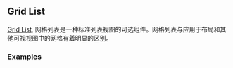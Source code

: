 ## Grid List

[Grid List](https://material.google.com/components/grid-lists.html), 网格列表是一种标准列表视图的可选组件。网格列表与应用于布局和其他可视视图中的网格有着明显的区别。


### Examples
